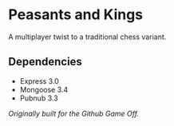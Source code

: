 Peasants and Kings
==================

A multiplayer twist to a traditional chess variant.

## Dependencies
* Express 3.0
* Mongoose 3.4
* Pubnub 3.3



_Originally built for the Github Game Off._


